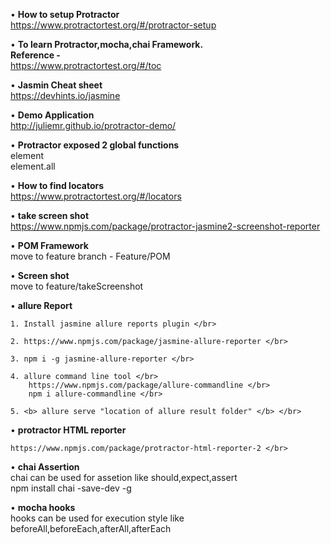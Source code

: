 • <b>How to setup Protractor</b> </br>
    https://www.protractortest.org/#/protractor-setup </br>

• <b>To learn Protractor,mocha,chai Framework. </b></br>
    <b> Reference -  </b> </br>
    https://www.protractortest.org/#/toc </br>


• <b> Jasmin Cheat sheet </b> </br>
    https://devhints.io/jasmine </br>


• <b>Demo Application </b> </br>
    http://juliemr.github.io/protractor-demo/ </br>


• <b> Protractor exposed 2 global functions </b>  </br>
    element </br>
    element.all </br>

• <b> How to find locators </b> </br>
    https://www.protractortest.org/#/locators </br>

• <b> take screen shot </b> </br>
    https://www.npmjs.com/package/protractor-jasmine2-screenshot-reporter

• <b> POM Framework </b> </br>
    move to feature branch - Feature/POM </br>

• <b> Screen shot </b></br>
    move to feature/takeScreenshot </br>


• <b> allure Report </b> </br>
    
    1. Install jasmine allure reports plugin </br>

    2. https://www.npmjs.com/package/jasmine-allure-reporter </br>

    3. npm i -g jasmine-allure-reporter </br>

    4. allure command line tool </br>
        https://www.npmjs.com/package/allure-commandline </br>
        npm i allure-commandline </br>

    5. <b> allure serve "location of allure result folder" </b> </br>

• <b> protractor HTML reporter </b> </br>

    https://www.npmjs.com/package/protractor-html-reporter-2 </br>
 
• <b> chai Assertion </b> </br>
    chai can be used for assetion like should,expect,assert </br>
    npm install chai -save-dev -g </br>
 
• <b> mocha hooks </b> </br> 
    hooks can be used for execution style like beforeAll,beforeEach,afterAll,afterEach </br>
    
